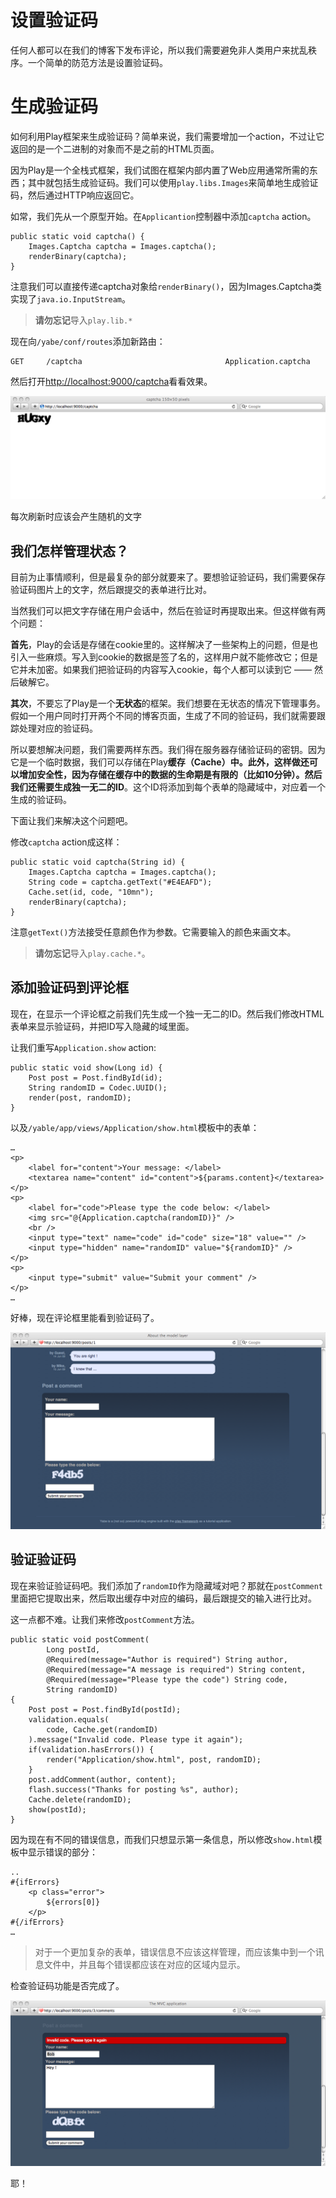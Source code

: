 # 设置验证码

任何人都可以在我们的博客下发布评论，所以我们需要避免非人类用户来扰乱秩序。一个简单的防范方法是设置验证码。

# 生成验证码

如何利用Play框架来生成验证码？简单来说，我们需要增加一个action，不过让它返回的是一个二进制的对象而不是之前的HTML页面。

因为Play是一个全栈式框架，我们试图在框架内部内置了Web应用通常所需的东西；其中就包括生成验证码。我们可以使用`play.libs.Images`来简单地生成验证码，然后通过HTTP响应返回它。

如常，我们先从一个原型开始。在`Applicantion`控制器中添加`captcha` action。

    public static void captcha() {
        Images.Captcha captcha = Images.captcha();
        renderBinary(captcha);
    }

注意我们可以直接传递captcha对象给`renderBinary()`，因为Images.Captcha类实现了`java.io.InputStream`。

> **请勿忘记**导入`play.lib.*`

现在向`/yabe/conf/routes`添加新路由：

    GET     /captcha                                Application.captcha
    
然后打开<http://localhost:9000/captcha>看看效果。

![captcha](image/guide5-1.png)

每次刷新时应该会产生随机的文字

## 我们怎样管理状态？

目前为止事情顺利，但是最复杂的部分就要来了。要想验证验证码，我们需要保存验证码图片上的文字，然后跟提交的表单进行比对。

当然我们可以把文字存储在用户会话中，然后在验证时再提取出来。但这样做有两个问题：

**首先**，Play的会话是存储在cookie里的。这样解决了一些架构上的问题，但是也引入一些麻烦。写入到cookie的数据是签了名的，这样用户就不能修改它；但是它并未加密。如果我们把验证码的内容写入cookie，每个人都可以读到它 —— 然后破解它。

**其次**，不要忘了Play是一个**无状态**的框架。我们想要在无状态的情况下管理事务。假如一个用户同时打开两个不同的博客页面，生成了不同的验证码，我们就需要跟踪处理对应的验证码。

所以要想解决问题，我们需要两样东西。我们得在服务器存储验证码的密钥。因为它是一个临时数据，我们可以存储在Play**缓存（Cache）**中。此外，这样做还可以增加安全性，因为存储在缓存中的数据的生命期是有限的（比如10分钟）。然后我们还需要生成**独一无二的ID**。这个ID将添加到每个表单的隐藏域中，对应着一个生成的验证码。

下面让我们来解决这个问题吧。

修改`captcha` action成这样：

    public static void captcha(String id) {
        Images.Captcha captcha = Images.captcha();
        String code = captcha.getText("#E4EAFD");
        Cache.set(id, code, "10mn");
        renderBinary(captcha);
    }
    
注意`getText()`方法接受任意颜色作为参数。它需要输入的颜色来画文本。

> **请勿忘记**导入`play.cache.*`。

## 添加验证码到评论框

现在，在显示一个评论框之前我们先生成一个独一无二的ID。然后我们修改HTML表单来显示验证码，并把ID写入隐藏的域里面。

让我们重写`Application.show` action:

    public static void show(Long id) {
        Post post = Post.findById(id);
        String randomID = Codec.UUID();
        render(post, randomID);
    }

以及`/yable/app/views/Application/show.html`模板中的表单：

    …
    <p>
        <label for="content">Your message: </label>
        <textarea name="content" id="content">${params.content}</textarea>
    </p>
    <p>
        <label for="code">Please type the code below: </label>
        <img src="@{Application.captcha(randomID)}" />
        <br />
        <input type="text" name="code" id="code" size="18" value="" />
        <input type="hidden" name="randomID" value="${randomID}" />
    </p>
    <p>
        <input type="submit" value="Submit your comment" />
    </p>
    …
    
好棒，现在评论框里能看到验证码了。

![comment form](image/guide5-2.png)

## 验证验证码

现在来验证验证码吧。我们添加了`randomID`作为隐藏域对吧？那就在`postComment`里面把它提取出来，然后取出缓存中对应的编码，最后跟提交的输入进行比对。

这一点都不难。让我们来修改`postComment`方法。

    public static void postComment(
            Long postId, 
            @Required(message="Author is required") String author, 
            @Required(message="A message is required") String content, 
            @Required(message="Please type the code") String code, 
            String randomID) 
    {
        Post post = Post.findById(postId);
        validation.equals(
            code, Cache.get(randomID)
        ).message("Invalid code. Please type it again");
        if(validation.hasErrors()) {
            render("Application/show.html", post, randomID);
        }
        post.addComment(author, content);
        flash.success("Thanks for posting %s", author);
        Cache.delete(randomID);
        show(postId);
    }
    
因为现在有不同的错误信息，而我们只想显示第一条信息，所以修改`show.html`模板中显示错误的部分：

    .. 
    #{ifErrors}
        <p class="error">
            ${errors[0]}
        </p>
    #{/ifErrors}
    …
    
> 对于一个更加复杂的表单，错误信息不应该这样管理，而应该集中到一个讯息文件中，并且每个错误都应该在对应的区域内显示。

检查验证码功能是否完成了。

![check captcha](image/guide5-3.png)

耶！
